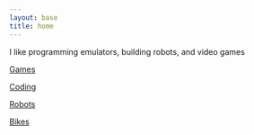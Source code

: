 ```yaml
---
layout: base
title: home
---
```

I like programming emulators, building robots, and video games

[Games](games)

[Coding](coding)

[Robots](robots)

[Bikes](bikes)
